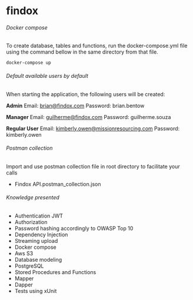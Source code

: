 # findox

###### Docker compose
To create database, tables and functions, run the docker-compose.yml file using the command bellow in the same directory from that file.
```
docker-compose up
```

###### Default available users by default
When starting the application, the following users will be created:

**Admin**
Email: brian@findox.com
Password: brian.bentow

**Manager**
Email: guilherme@findox.com
Password: guilherme.souza

**Regular User**
Email: kimberly.owen@missionresourcing.com
Password: kimberly.owen

###### Postman collection 
Import and use postman collection file in root directory to facilitate your calls
- Findox API.postman_collection.json

###### Knowledge presented
- Authentication JWT 
- Authorization
- Password hashing accordingly to OWASP Top 10
- Dependency Injection
- Streaming upload
- Docker compose
- Aws S3
- Database modeling
- PostgreSQL
- Stored Procedures and Functions
- Mapper
- Dapper
- Tests using xUnit
